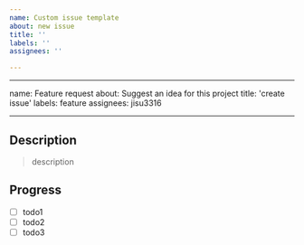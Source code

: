 ```yaml
---
name: Custom issue template
about: new issue
title: ''
labels: ''
assignees: ''

---
```


---
name: Feature request
about: Suggest an idea for this project
title: 'create issue'
labels: feature
assignees: jisu3316

---

## Description

> description

## Progress

- [ ] todo1
- [ ] todo2
- [ ] todo3

